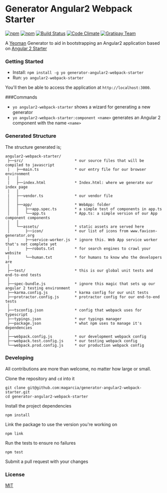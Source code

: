 # Generator Angular2 Webpack Starter

[![npm](https://img.shields.io/npm/l/generator-angular2-webpack-starter.svg)](http://opensource.org/licenses/MIT)  [![npm](https://img.shields.io/npm/v/generator-angular2-webpack-starter.svg)](https://www.npmjs.com/package/generator-angular2-webpack-starter)  [![Build Status](https://travis-ci.org/magarcia/generator-angular2-webpack-starter.svg?branch=master)](https://travis-ci.org/magarcia/generator-angular2-webpack-starter)  [![Code Climate](https://img.shields.io/codeclimate/github/magarcia/generator-angular2-webpack-starter.svg)](https://codeclimate.com/github/magarcia/generator-angular2-webpack-starter)  [![Gratipay Team](https://img.shields.io/gratipay/user/magarcia.svg)](https://gratipay.com/~magarcia/)

A [Yeoman](http://yeoman.io) Generator to aid in bootstrapping an Angular2 application based on [Angular 2 Starter](https://angularclass.github.io/angular2-webpack-starter/)

### Getting Started

* Install: `npm install -g yo generator-angular2-webpack-starter`
* Run: `yo angular2-webpack-starter`

You'll then be able to access the application at `http://localhost:3000`.

###Commands
* `yo angular2-webpack-starter` shows a wizard for generating a new generator
* `yo angular2-webpack-starter:component <name>` generates an Angular 2 component with the name `<name>`

### Generated Structure

The structure generated is;

```
angular2-webpack-starter/
 ├──src/                       * our source files that will be compiled to javascript
 |   ├──main.ts                * our entry file for our browser environment
 │   │
 |   ├──index.html             * Index.html: where we generate our index page
 │   │
 |   ├──vendor.ts              * our vendor file
 │   │
 │   ├──app/                   * WebApp: folder
 │   │   ├──app.spec.ts        * a simple test of components in app.ts
 │   │   └──app.ts             * App.ts: a simple version of our App component components
 │   │
 │   └──assets/                * static assets are served here
 │       ├──icon/              * our list of icons from www.favicon-generator.org
 │       ├──service-worker.js  * ignore this. Web App service worker that's not complete yet
 │       ├──robots.txt         * for search engines to crawl your website
 │       └──human.txt          * for humans to know who the developers are
 │
 ├──test/                      * this is our global unit tests and end-to-end tests
 │
 ├──spec-bundle.js             * ignore this magic that sets up our angular 2 testing environment
 ├──karma.config.js            * karma config for our unit tests
 ├──protractor.config.js       * protractor config for our end-to-end tests
 │
 ├──tsconfig.json              * config that webpack uses for typescript
 ├──typings.json               * our typings manager
 ├──package.json               * what npm uses to manage it's dependencies
 │
 ├──webpack.config.js          * our development webpack config
 ├──webpack.test.config.js     * our testing webpack config
 └──webpack.prod.config.js     * our production webpack config
```

### Developing

All contributions are more than welcome, no matter how large or small.

Clone the repository and `cd` into it

```
git clone git@github.com:magarcia/generator-angular2-webpack-starter.git
cd generator-angular2-webpack-starter
```

Install the project dependencies

`npm install`

Link the package to use the version you're working on

`npm link`

Run the tests to ensure no failures

`npm test`

Submit a pull request with your changes

### License

[MIT](/LICENSE)
